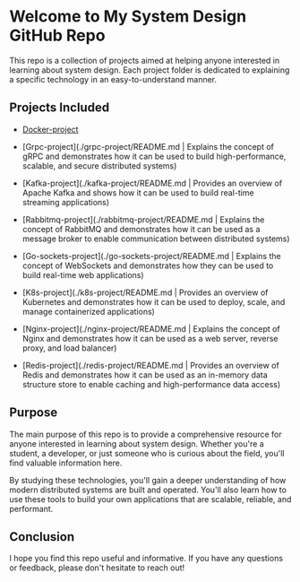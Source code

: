 # Welcome to My System Design GitHub Repo
This repo is a collection of projects aimed at helping anyone interested in learning about system design. Each project folder is dedicated to explaining a specific technology in an easy-to-understand manner.

## Projects Included

- [Docker-project](./docker-project/README.md "Provides an overview of Docker and demonstrates how it can be used to build, ship, and run applications in containers")

- [Grpc-project](./grpc-project/README.md | Explains the concept of gRPC and demonstrates how it can be used to build high-performance, scalable, and secure distributed systems)

- [Kafka-project](./kafka-project/README.md | Provides an overview of Apache Kafka and shows how it can be used to build real-time streaming applications)

- [Rabbitmq-project](./rabbitmq-project/README.md | Explains the concept of RabbitMQ and demonstrates how it can be used as a message broker to enable communication between distributed systems)

- [Go-sockets-project](./go-sockets-project/README.md | Explains the concept of WebSockets and demonstrates how they can be used to build real-time web applications)

- [K8s-project](./k8s-project/README.md | Provides an overview of Kubernetes and demonstrates how it can be used to deploy, scale, and manage containerized applications)

- [Nginx-project](./nginx-project/README.md | Explains the concept of Nginx and demonstrates how it can be used as a web server, reverse proxy, and load balancer)

- [Redis-project](./redis-project/README.md | Provides an overview of Redis and demonstrates how it can be used as an in-memory data structure store to enable caching and high-performance data access)


## Purpose
The main purpose of this repo is to provide a comprehensive resource for anyone interested in learning about system design. Whether you're a student, a developer, or just someone who is curious about the field, you'll find valuable information here.

By studying these technologies, you'll gain a deeper understanding of how modern distributed systems are built and operated. You'll also learn how to use these tools to build your own applications that are scalable, reliable, and performant.

## Conclusion
I hope you find this repo useful and informative. If you have any questions or feedback, please don't hesitate to reach out!

